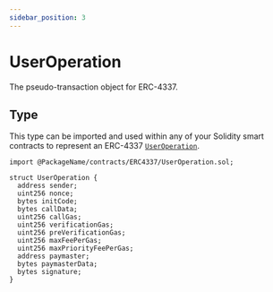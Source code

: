 ```yaml
---
sidebar_position: 3
---
```


# UserOperation

The pseudo-transaction object for ERC-4337.

## Type

This type can be imported and used within any of your Solidity smart contracts to represent an ERC-4337 [`UserOperation`](../../introduction/erc-4337-overview.md#useroperation).

```solidity
import @PackageName/contracts/ERC4337/UserOperation.sol;
```

```solidity
struct UserOperation {
  address sender;
  uint256 nonce;
  bytes initCode;
  bytes callData;
  uint256 callGas;
  uint256 verificationGas;
  uint256 preVerificationGas;
  uint256 maxFeePerGas;
  uint256 maxPriorityFeePerGas;
  address paymaster;
  bytes paymasterData;
  bytes signature;
}

```
